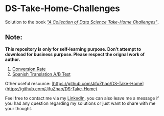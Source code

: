 # DS-Take-Home-Challenges

Solution to the book [*"A Collection of Data Science Take-Home Challenges"*](https://datamasked.com/).

## Note:

**This repository is only for self-learning purpose. Don't attempt to download for business purpose. Please respect the orignal work of author.**

1. [Conversion Rate](https://github.com/Luffy-Yao/DS_Challenges/blob/master/01.%20Conversion_Rate/Conversion_Rate.ipynb)
2. [Spanish Translation A/B Test](https://github.com/Luffy-Yao/DS_Challenges/blob/master/02.%20Spanish%20A_B%20Test/Spanish_Translation.ipynb)


Other useful resource: [https://github.com/JifuZhao/DS-Take-Home](https://github.com/JifuZhao/DS-Take-Home)







Feel free to contact me via my [LinkedIn](https://www.linkedin.com/in/linxing-yao-594011134/), you can also leave me a message if you had any question regarding my solutions or just want to share with me your thought.
